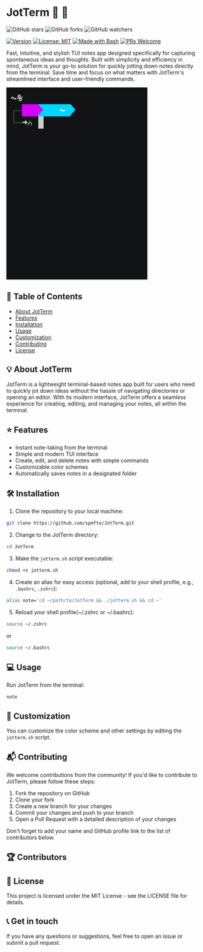 # JotTerm :memo: :rocket:

![GitHub stars](https://img.shields.io/github/stars/spmfte/JotTerm?style=social) ![GitHub forks](https://img.shields.io/github/forks/spmfte/JotTerm?style=social) ![GitHub watchers](https://img.shields.io/github/watchers/spmfte/JotTerm?style=social)

[![Version](https://img.shields.io/badge/version-1.0.0-blue)](https://github.com/spmfte/JotTerm) [![License: MIT](https://img.shields.io/badge/License-MIT-green.svg)](https://opensource.org/licenses/MIT) [![Made with Bash](https://img.shields.io/badge/Made%20with-Bash-1f425f.svg)](https://www.gnu.org/software/bash/) [![PRs Welcome](https://img.shields.io/badge/PRs-welcome-brightgreen.svg)](http://makeapullrequest.com)

Fast, intuitive, and stylish TUI notes app designed specifically for capturing spontaneous ideas and thoughts. Built with simplicity and efficiency in mind, JotTerm is your go-to solution for quickly jotting down notes directly from the terminal. Save time and focus on what matters with JotTerm's streamlined interface and user-friendly commands.

![JotTerm demo](demo.gif)

## :bookmark_tabs: Table of Contents

- [About JotTerm](#about-jotterm)
- [Features](#features)
- [Installation](#installation)
- [Usage](#usage)
- [Customization](#customization)
- [Contributing](#contributing)
- [License](#license)

## :bulb: About JotTerm

JotTerm is a lightweight terminal-based notes app built for users who need to quickly jot down ideas without the hassle of navigating directories or opening an editor. With its modern interface, JotTerm offers a seamless experience for creating, editing, and managing your notes, all within the terminal.

## :star: Features

- Instant note-taking from the terminal
- Simple and modern TUI interface
- Create, edit, and delete notes with simple commands
- Customizable color schemes
- Automatically saves notes in a designated folder

## :hammer_and_wrench: Installation

1. Clone the repository to your local machine:

```bash
git clone https://github.com/spmfte/JotTerm.git
```

2. Change to the JotTerm directory:

```bash
cd JotTerm
```

3. Make the `jotterm.sh` script executable:

```bash
chmod +x jotterm.sh
```

4. Create an alias for easy access (optional, add to your shell profile, e.g., `.bashrc`, `.zshrc`):

```bash
alias note='cd ~/path/to/JotTerm && ./jotterm.sh && cd ~'
```

5. Reload your shell profile(~/.zshrc or ~/.bashrc):

```bash
source ~/.zshrc
```
or
```bash
source ~/.bashrc
```

## :computer: Usage

Run JotTerm from the terminal:
```bash
note
```

## :art: Customization

You can customize the color scheme and other settings by editing the `jotterm.sh` script.

## :mailbox_with_mail: Contributing

We welcome contributions from the community! If you'd like to contribute to JotTerm, please follow these steps:

1. Fork the repository on GitHub
2. Clone your fork
3. Create a new branch for your changes
4. Commit your changes and push to your branch
5. Open a Pull Request with a detailed description of your changes

Don't forget to add your name and GitHub profile link to the list of contributors below.

## :trophy: Contributors

## :page_facing_up: License

This project is licensed under the MIT License - see the LICENSE file for details.

## :telephone_receiver: Get in touch

If you have any questions or suggestions, feel free to open an issue or submit a pull request. 
